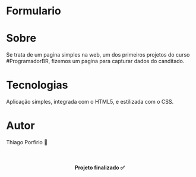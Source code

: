 # Formulario

<h1 align="center"></h1>

# Sobre
<p>Se trata de um pagina simples na web, um dos primeiros projetos do curso #ProgramadorBR, fizemos um pagina para capturar dados do canditado.</p>

# Tecnologias

<p>Aplicação simples, integrada com o HTML5, e estilizada com o CSS.</p>

# Autor

<p>Thiago Porfirio 🚀</p>
<br>
<h4 align="center">Projeto finalizado ✅</h4>
